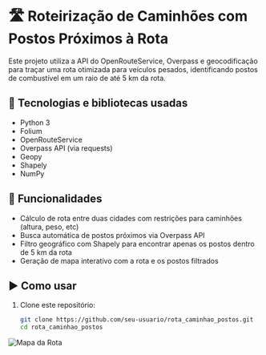 # 🛣️ Roteirização de Caminhões com Postos Próximos à Rota

Este projeto utiliza a API do OpenRouteService, Overpass e geocodificação para traçar uma rota otimizada para veículos pesados, identificando postos de combustível em um raio de até 5 km da rota.

## 🔧 Tecnologias e bibliotecas usadas

- Python 3
- Folium
- OpenRouteService
- Overpass API (via requests)
- Geopy
- Shapely
- NumPy

## 🚚 Funcionalidades

- Cálculo de rota entre duas cidades com restrições para caminhões (altura, peso, etc)
- Busca automática de postos próximos via Overpass API
- Filtro geográfico com Shapely para encontrar apenas os postos dentro de 5 km da rota
- Geração de mapa interativo com a rota e os postos filtrados

## ▶️ Como usar

1. Clone este repositório:
   ```bash
   git clone https://github.com/seu-usuario/rota_caminhao_postos.git
   cd rota_caminhao_postos

![Mapa da Rota](img/rota.png)
